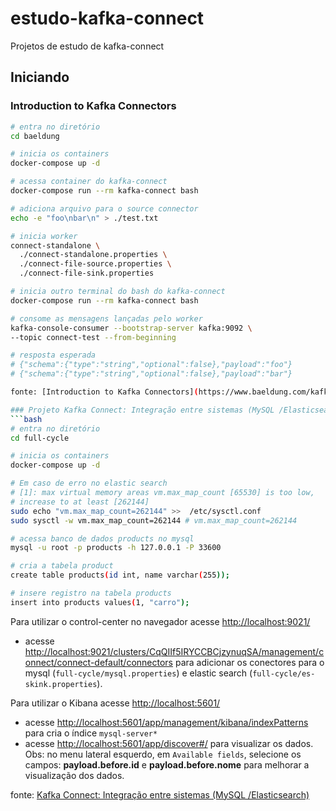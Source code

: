 # estudo-kafka-connect

Projetos de estudo de kafka-connect
## Iniciando

### Introduction to Kafka Connectors
```bash
# entra no diretório
cd baeldung

# inicia os containers
docker-compose up -d

# acessa container do kafka-connect
docker-compose run --rm kafka-connect bash

# adiciona arquivo para o source connector
echo -e "foo\nbar\n" > ./test.txt

# inicia worker
connect-standalone \
  ./connect-standalone.properties \
  ./connect-file-source.properties \
  ./connect-file-sink.properties

# inicia outro terminal do bash do kafka-connect
docker-compose run --rm kafka-connect bash

# consome as mensagens lançadas pelo worker
kafka-console-consumer --bootstrap-server kafka:9092 \
--topic connect-test --from-beginning

# resposta esperada
# {"schema":{"type":"string","optional":false},"payload":"foo"}
# {"schema":{"type":"string","optional":false},"payload":"bar"}

fonte: [Introduction to Kafka Connectors](https://www.baeldung.com/kafka-connectors-guide)

### Projeto Kafka Connect: Integração entre sistemas (MySQL /Elasticsearch)
```bash
# entra no diretório
cd full-cycle

# inicia os containers
docker-compose up -d

# Em caso de erro no elastic search
# [1]: max virtual memory areas vm.max_map_count [65530] is too low, 
# increase to at least [262144]
sudo echo "vm.max_map_count=262144" >>  /etc/sysctl.conf 
sudo sysctl -w vm.max_map_count=262144 # vm.max_map_count=262144

# acessa banco de dados products no mysql
mysql -u root -p products -h 127.0.0.1 -P 33600

# cria a tabela product
create table products(id int, name varchar(255));

# insere registro na tabela products
insert into products values(1, "carro");
```

Para utilizar o control-center no navegador acesse [http://localhost:9021/](http://localhost:9021/)
- acesse [http://localhost:9021/clusters/CqQIIf5IRYCCBCjzynuqSA/management/connect/connect-default/connectors](http://localhost:9021/clusters/CqQIIf5IRYCCBCjzynuqSA/management/connect/connect-default/connectors) para adicionar os conectores para o mysql (`full-cycle/mysql.properties`) e elastic search (`full-cycle/es-skink.properties`).

Para utilizar o Kibana acesse [http://localhost:5601/](http://localhost:5601/)
- acesse [http://localhost:5601/app/management/kibana/indexPatterns](http://localhost:5601/app/management/kibana/indexPatterns) para cria o índice `mysql-server*`
- acesse [http://localhost:5601/app/discover#/](http://localhost:5601/app/discover#/) para visualizar os dados. Obs: no menu lateral esquerdo, em `Available fields`, selecione os campos: **payload.before.id** e	**payload.before.nome** para melhorar a visualização dos dados.

fonte: [Kafka Connect: Integração entre sistemas (MySQL /Elasticsearch)](https://www.youtube.com/watch?v=qO4JL38_F1s&ab_channel=FullCycle)
